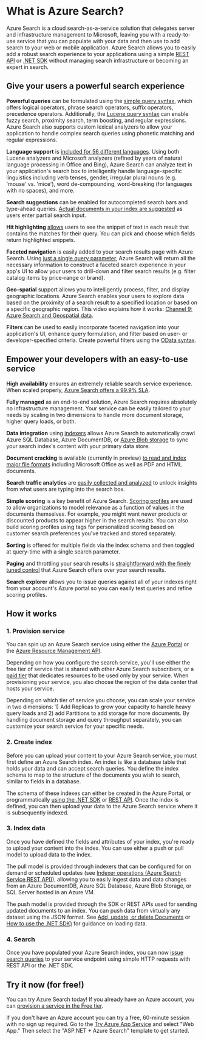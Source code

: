 <properties
    pageTitle="What is Azure Search | Microsoft Azure | Hosted cloud search service"
    description="Azure Search is a fully-managed hosted cloud search service. Learn more in this feature overview."
    services="search"
    manager="jhubbard"
    authors="ashmaka"
    documentationCenter=""/>

<tags
    ms.service="search"
    ms.devlang="NA"
    ms.workload="search"
    ms.topic="article"
    ms.tgt_pltfrm="na"
    ms.date="08/29/2016"
    ms.author="ashmaka"/>

# <a name="what-is-azure-search"></a>What is Azure Search?

Azure Search is a cloud search-as-a-service solution that delegates server and infrastructure management to Microsoft, leaving you with a ready-to-use service that you can populate with your data and then use to add search to your web or mobile application. Azure Search allows you to easily add a robust search experience to your applications using a simple [REST API](https://msdn.microsoft.com/library/azure/dn798935.aspx) or [.NET SDK](search-howto-dotnet-sdk.md) without managing search infrastructure or becoming an expert in search.

## <a name="give-your-users-a-powerful-search-experience"></a>Give your users a powerful search experience

**Powerful queries** can be formulated using the [simple query syntax](https://msdn.microsoft.com/library/azure/dn798920.aspx), which offers logical operators, phrase search operators, suffix operators, precedence operators. Additionally, the [Lucene query syntax](https://msdn.microsoft.com/library/azure/mt589323.aspx) can enable fuzzy search, proximity search, term boosting, and regular expressions. Azure Search also supports custom lexical analyzers to allow your application to handle complex search queries using phonetic matching and regular expressions.

**Language support** is [included for 56 different languages](https://msdn.microsoft.com/library/azure/dn879793.aspx). Using both Lucene analyzers and Microsoft analyzers (refined by years of natural language processing in Office and Bing), Azure Search can analyze text in your application's search box to intelligently handle language-specific linguistics including verb tenses, gender, irregular plural nouns (e.g. 'mouse' vs. 'mice'), word de-compounding, word-breaking (for languages with no spaces), and more.

**Search suggestions** can be enabled for autocompleted search bars and type-ahead queries. [Actual documents in your index are suggested](https://msdn.microsoft.com/library/azure/dn798936.aspx) as users enter partial search input.

**Hit highlighting** [allows](https://msdn.microsoft.com/library/azure/dn798927.aspx) users to see the snippet of text in each result that contains the matches for their query. You can pick and choose which fields return highlighted snippets.

**Faceted navigation** is easily added to your search results page with Azure Search. Using [just a single query parameter](https://msdn.microsoft.com/library/azure/dn798927.aspx), Azure Search will return all the necessary information to construct a faceted search experience in your app's UI to allow your users to drill-down and filter search results  (e.g. filter catalog items by price-range or brand).

**Geo-spatial** support allows you to intelligently process, filter, and display geographic locations. Azure Search enables your users to explore data based on the proximity of a search result to a specified location or based on a specific geographic region. This video explains how it works: [Channel 9: Azure Search and Geospatial data](https://channel9.msdn.com/Shows/Data-Exposed/Azure-Search-and-Geospatial-Data).

**Filters** can be used to easily incorporate faceted navigation into your application's UI, enhance query formulation, and filter based on user- or developer-specified criteria. Create powerful filters using the [OData syntax](https://msdn.microsoft.com/library/azure/dn798921.aspx).

## <a name="empower-your-developers-with-an-easy-to-use-service"></a>Empower your developers with an easy-to-use service

**High availability** ensures an extremely reliable search service experience. When scaled properly, [Azure Search offers a 99.9% SLA](https://azure.microsoft.com/support/legal/sla/search/v1_0/).

**Fully managed** as an end-to-end solution, Azure Search requires absolutely no infrastructure management. Your service can be easily tailored to your needs by scaling in two dimensions to handle more document storage, higher query loads, or both.

**Data integration** using [indexers](https://msdn.microsoft.com/library/azure/dn946891.aspx) allows Azure Search to automatically crawl Azure SQL Database, Azure DocumentDB, or [Azure Blob storage](search-howto-indexing-azure-blob-storage.md) to sync your search index's content with your primary data store.

**Document cracking** is available (currently in preview) [to read and index major file formats](search-howto-indexing-azure-blob-storage.md) including Microsoft Office as well as PDF and HTML documents.

**Search traffic analytics** are [easily collected and analyzed](search-traffic-analytics.md) to unlock insights from what users are typing into the search box.

**Simple scoring** is a key benefit of Azure Search. [Scoring profiles](https://msdn.microsoft.com/library/azure/dn798928.aspx) are used to allow organizations to model relevance as a function of values in the documents themselves. For example, you might want newer products or discounted products to appear higher in the search results. You can also build scoring profiles using tags for personalized scoring based on customer search preferences you've tracked and stored separately.

**Sorting** is offered for multiple fields via the index schema and then toggled at query-time with a single search parameter.

**Paging** and throttling your search results is [straightforward with the finely tuned control](search-pagination-page-layout.md) that Azure Search offers over your search results.  

**Search explorer** allows you to issue queries against all of your indexes right from your account's Azure portal so you can easily test queries and refine scoring profiles.

## <a name="how-it-works"></a>How it works

### <a name="1-provision-service"></a>1. Provision service
You can spin up an Azure Search service using either the [Azure Portal](https://portal.azure.com/) or the [Azure Resource Management API](https://msdn.microsoft.com/library/azure/dn832684.aspx).

Depending on how you configure the search service, you'll use either the free tier of service that is shared with other Azure Search subscribers, or a [paid tier](https://azure.microsoft.com/pricing/details/search/) that dedicates resources to be used only by your service. When provisioning your service, you also choose the region of the data center that hosts your service.

Depending on which tier of service you choose, you can scale your service in two dimensions: 1) Add Replicas to grow your capacity to handle heavy query loads and 2) add Partitions to add storage for more documents. By handling document storage and query throughput separately, you can customize your search service for your specific needs.

### <a name="2-create-index"></a>2. Create index
Before you can upload your content to your Azure Search service, you must first define an Azure Search index. An index is like a database table that holds your data and can accept search queries. You define the index schema to map to the structure of the documents you wish to search, similar to fields in a database.

The schema of these indexes can either be created in the Azure Portal, or programmatically [using the .NET SDK](search-howto-dotnet-sdk.md) or [REST API](https://msdn.microsoft.com/library/azure/dn798941.aspx). Once the index is defined, you can then upload your data to the Azure Search service where it is subsequently indexed.

### <a name="3-index-data"></a>3. Index data
Once you have defined the fields and attributes of your index, you're ready to upload your content into the index. You can use either a push or pull model to upload data to the index.

The pull model is provided through indexers that can be configured for on demand or scheduled updates (see [Indexer operations (Azure Search Service REST API)](https://msdn.microsoft.com/library/azure/dn946891.aspx)), allowing you to easily ingest data and data changes from an Azure DocumentDB, Azure SQL Database, Azure Blob Storage, or SQL Server hosted in an Azure VM.

The push model is provided through the SDK or REST APIs used for sending updated documents to an index. You can push data from virtually any dataset using the JSON format. See [Add, update, or delete Documents](https://msdn.microsoft.com/library/azure/dn798930.aspx) or [How to use the .NET SDK)](search-howto-dotnet-sdk.md) for guidance on loading data.

### <a name="4-search"></a>4. Search
Once you have populated your Azure Search index, you can now [issue search queries](https://msdn.microsoft.com/library/azure/dn798927.aspx) to your service endpoint using simple HTTP requests with REST API or the .NET SDK.

## <a name="try-it-now-for-free"></a>Try it now (for free!)
You can try Azure Search today! If you already have an Azure account, you can [provision a service in the Free tier](search-create-service-portal.md).

If you don't have an Azure account you can try a free, 60-minute session with no sign up required. Go to the [Try Azure App Service](http://go.microsoft.com/fwlink/p/?LinkId=618214) and select "Web App." Then select the "ASP.NET + Azure Search" template to get started.
